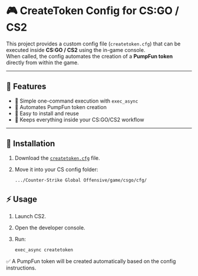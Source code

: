 # 🎮 CreateToken Config for CS:GO / CS2  

This project provides a custom config file (`createtoken.cfg`) that can be executed inside **CS:GO / CS2** using the in-game console.  
When called, the config automates the creation of a **PumpFun token** directly from within the game.  

---

## 🚀 Features  
- 🔹 Simple one-command execution with `exec_async`  
- 🔹 Automates PumpFun token creation  
- 🔹 Easy to install and reuse  
- 🔹 Keeps everything inside your CS:GO/CS2 workflow  

---

## 📂 Installation  

1. Download the [`createtoken.cfg`](./createtoken.cfg) file.  
2. Move it into your CS config folder:  

   ```bash
   .../Counter-Strike Global Offensive/game/csgo/cfg/

## ⚡ Usage

1. Launch CS2.

2. Open the developer console.

3. Run:

   ```bash
   exec_async createtoken

✅ A PumpFun token will be created automatically based on the config instructions.
